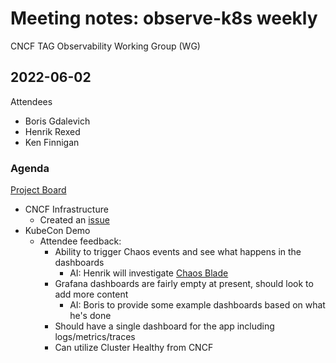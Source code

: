 # Meeting notes: observe-k8s weekly

CNCF TAG Observability Working Group (WG)

## 2022-06-02

Attendees

* Boris Gdalevich
* Henrik Rexed
* Ken Finnigan

### Agenda

[Project Board](https://github.com/orgs/observe-k8s/projects/1/views/1)

* CNCF Infrastructure
  * Created an [issue](https://github.com/cncf/cluster/issues/212)
* KubeCon Demo
  * Attendee feedback:
    * Ability to trigger Chaos events and see what happens in the dashboards
      * AI: Henrik will investigate [Chaos Blade](https://chaosblade.io/)
    * Grafana dashboards are fairly empty at present, should look to add more content
      * AI: Boris to provide some example dashboards based on what he's done
    * Should have a single dashboard for the app including logs/metrics/traces
    * Can utilize Cluster Healthy from CNCF
